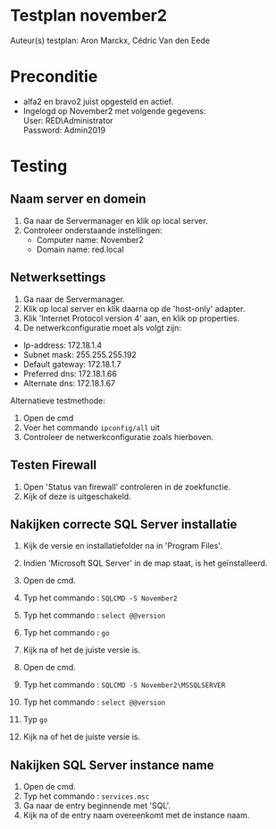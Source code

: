 # Testplan november2

Auteur(s) testplan: Aron Marckx, Cédric Van den Eede

# Preconditie
- alfa2 en bravo2 juist opgesteld en actief.<br>
- Ingelogd op November2 met volgende gegevens: <br>
    User: RED\Administrator <br>
    Password: Admin2019 <br>
 
# Testing
## Naam server en domein
1. Ga naar de Servermanager en klik op local server. 
2. Controleer onderstaande instellingen:
   - Computer name: November2
   - Domain name: red.local

## Netwerksettings
1. Ga naar de Servermanager.
2. Klik op local server en klik daarna op de 'host-only' adapter. 
3. Klik 'Internet Protocol version 4' aan, en klik op properties.
4. De netwerkconfiguratie moet als volgt zijn: <br>
  - Ip-address: 172.18.1.4 <br>
  - Subnet mask: 255.255.255.192 <br>
  - Default gateway: 172.18.1.7 <br>
  - Preferred dns: 172.18.1.66 <br>
  - Alternate dns: 172.18.1.67  <br>

Alternatieve testmethode:
1. Open de cmd 
2. Voer het commando `ipconfig/all` uit
3. Controleer de netwerkconfiguratie zoals hierboven.

## Testen Firewall
1. Open 'Status van firewall' controleren in de zoekfunctie.
2. Kijk of deze is uitgeschakeld.  

## Nakijken correcte SQL Server installatie
1. Kijk de versie en installatiefolder na in 'Program Files'.
2. Indien 'Microsoft SQL Server' in de map staat, is het geïnstalleerd.
3. Open de cmd.
4. Typ het commando : `SQLCMD -S November2`
5. Typ het commando : `select @@version`
6. Typ het commando : `go`
7. Kijk na of het de juiste versie is. 

1. Open de cmd.
2. Typ het commando : `SQLCMD -S November2\MSSQLSERVER`
3. Typ het commando : `select @@version`
4. Typ `go`
5. Kijk na of het de juiste versie is. 

## Nakijken SQL Server instance name
1. Open de cmd.
2. Typ het commando : `services.msc`
3. Ga naar de entry beginnende met 'SQL'.
4. Kijk na of de entry naam overeenkomt met de instance naam.






   
 

